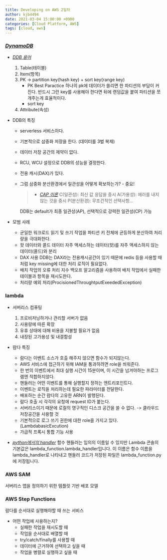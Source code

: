 ```yaml
---
title: Developing on AWS 2일차
author: kjb4494
date: 2021-03-04 15:00:00 +0900
categories: [Cloud Platform, AWS]
tags: [cloud, aws]
---
```


### [_DynamoDB_](https://docs.aws.amazon.com/ko_kr/amazondynamodb/latest/developerguide/Introduction.html)

- [_DDB 용어_](https://docs.aws.amazon.com/ko_kr/amazondynamodb/latest/developerguide/HowItWorks.CoreComponents.html)

  1. Table(테이블)
  1. Item(항목)
  1. PK -> partition key(hash key) + sort key(range key)
     - PK Best Paractice
       하나의 pk에 데이터가 쏠리면 한 파티션의 부담이 커진다. 반드시 그런 key를 사용해야 한다면 뒤에 랜덤값을 붙여 파티션을 쪼개주는게 효율적이다.
     - sort key
  1. Attribute(속성)

- DDB의 특징

  - serverless 서비스이다.
  - 기본적으로 삼중화 저장을 한다. (데이터를 3벌 복제)
  - 데이터 저장 공간의 제약이 없다.
  - RCU, WCU 설정으로 DDB의 성능을 결정한다.
  - 전용 캐시(DAX)가 있다.
  - 그럼 삼중화 분산환경에서 일관성을 어떻게 확보하는가? - 중요!

    > - [_CAP 이론_](https://itwiki.kr/w/CAP_%EC%9D%B4%EB%A1%A0)
    >   C(일관성): 최신 값 응답을 중시
    >   A(가용성): 에러를 내지않는 것을 중시
    >   P(분산환경): 무조건적인 선택사항...

    DDB는 default가 최종 일관성(AP), 선택적으로 강력한 일관성(CP) 가능

- 모범 사례
  - 균일한 워크로드
    읽기 및 쓰기 작업을 파티션 키 전체에 균등하게 분산하여 처리량을 극대화한다.
  - 핫 데이터와 콜드 데이터
    자주 액세스하는 데이터(핫)를 자주 액세스하지 않는 데이터(콜드)와 분리
  - DAX 사용
    DDB는 DAX라는 전용캐시공간이 있기 때문에 redis 등을 사용할 때처럼 key missing에 대한 처리 로직이 필요없다.
  - 배치 작업의 오류 처리
    지수 백오프 알고리즘을 사용하여 배치 작업에서 실패한 테이블과 항목을 재시도한다.
  - 처리량 예외 처리(ProcisionedThroughtputExeededException)

### lambda

- 서버리스 컴퓨팅

  1. 프로비저닝하거나 관리할 서버가 없음
  1. 사용량에 따른 확장
  1. 유휴 상태에 대해 비용을 지불할 필요가 없음
  1. 내장된 고가용성 및 내결함성

- 람다 특징
  - 람다는 이벤트 소스가 호출 해주지 않으면 함수가 되지않는다.
  - AWS 서비스에 접근하기 위해 IAM을 통과하려면 role을 씌워준다.
  - 한 번의 이벤트에서 최대 실행 시간이 15분이며, 이 시간을 넘겨야하는 프로그램엔 적합하지않다.
  - 핸들러는 어떤 이벤트를 통해 실행할지 정하는 엔트리포인트다.
  - 이벤트는 로직을 처리하는데 필요한 파라미터를 전달한다.
  - 배포하는 순간 람다의 고유한 ARN이 발행된다.
  - 람다 호출 시 각각의 요청에 request ID가 붙는다.
  - 서버리스이기 때문에 로컬의 영구적인 디스크 공간을 쓸 수 없다. -> 클라우드 저장공간을 사용할 것
  - 기본적으로 로그 쓰기 권한에 대한 role을 가지고 있다. (LambdabasicExcution)
  - 가급적 프록시 통합 기능 사용
- [_python에서의 handler_](https://docs.aws.amazon.com/ko_kr/lambda/latest/dg/python-handler.html)
  함수 핸들러는 임의의 이름일 수 있지만 Lambda 콘솔의 기본값은 lambda_function.lambda_handler입니다. 이 이름은 함수 이름을 lambda_handler로 나타내고 핸들러 코드가 저장된 파일은 lambda_function.py에 저장됩니다.

### AWS SAM

서버리스 앱을 정의하기 위한 템플릿 기반 배포 모델

### AWS Step Functions

람다를 순서대로 실행해야할 때 쓰는 서비스

- 어떤 작업에 사용하는지?
  - 실패한 작업을 재시도할 때
  - 작업을 순서대로 배열할 때
  - try/catch/finally를 사용할 때
  - 데이터에 근거하여 선택하고 싶을 때
  - 작업을 병렬로 실행하고 싶을 때
